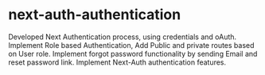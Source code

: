 # next-auth-authentication
Developed Next Authentication process, using credentials and oAuth. Implement Role based Authentication, Add Public and private routes based on User role. Implement forgot password functionality by  sending Email and reset password link. Implement Next-Auth authentication features.
